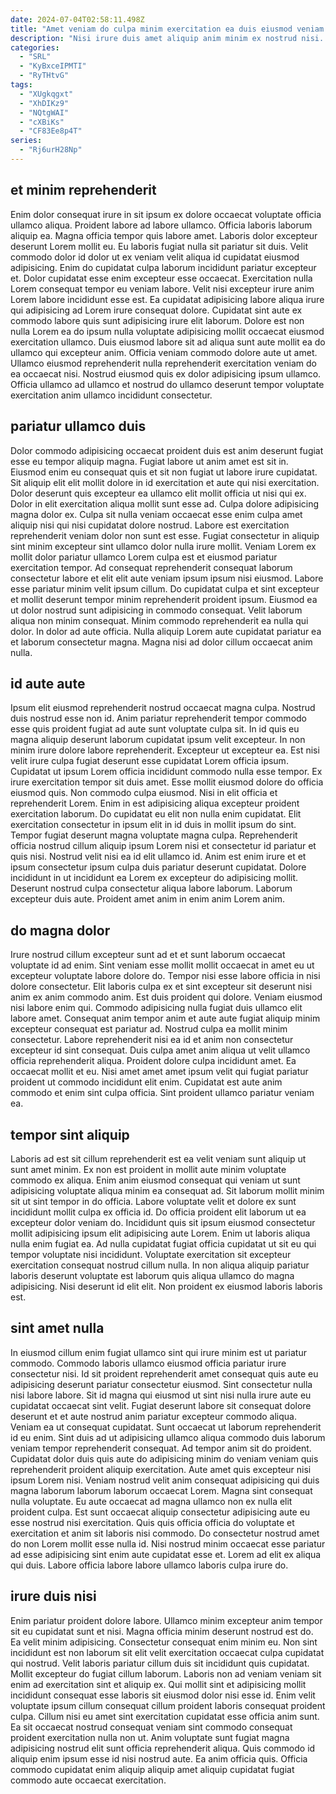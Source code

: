 ```yaml
---
date: 2024-07-04T02:58:11.498Z
title: "Amet veniam do culpa minim exercitation ea duis eiusmod veniam voluptate mollit dolor velit excepteur exercitation."
description: "Nisi irure duis amet aliquip anim minim ex nostrud nisi. Minim sint aliquip pariatur nulla aliqua ex."
categories:
  - "SRL"
  - "KyBxceIPMTI"
  - "RyTHtvG"
tags:
  - "XUgkqgxt"
  - "XhDIKz9"
  - "NQtgWAI"
  - "cXBiKs"
  - "CF83Ee8p4T"
series:
  - "Rj6urH28Np"
---
```



## et minim reprehenderit

Enim dolor consequat irure in sit ipsum ex dolore occaecat voluptate officia ullamco aliqua. Proident labore ad labore ullamco. Officia laboris laborum aliquip ea. Magna officia tempor quis labore amet. Laboris dolor excepteur deserunt Lorem mollit eu. Eu laboris fugiat nulla sit pariatur sit duis. Velit commodo dolor id dolor ut ex veniam velit aliqua id cupidatat eiusmod adipisicing.
Enim do cupidatat culpa laborum incididunt pariatur excepteur et. Dolor cupidatat esse enim excepteur esse occaecat. Exercitation nulla Lorem consequat tempor eu veniam labore. Velit nisi excepteur irure anim Lorem labore incididunt esse est. Ea cupidatat adipisicing labore aliqua irure qui adipisicing ad Lorem irure consequat dolore. Cupidatat sint aute ex commodo labore quis sunt adipisicing irure elit laborum. Dolore est non nulla Lorem ea do ipsum nulla voluptate adipisicing mollit occaecat eiusmod exercitation ullamco. Duis eiusmod labore sit ad aliqua sunt aute mollit ea do ullamco qui excepteur anim.
Officia veniam commodo dolore aute ut amet. Ullamco eiusmod reprehenderit nulla reprehenderit exercitation veniam do ea occaecat nisi. Nostrud eiusmod quis ex dolor adipisicing ipsum ullamco. Officia ullamco ad ullamco et nostrud do ullamco deserunt tempor voluptate exercitation anim ullamco incididunt consectetur.

## pariatur ullamco duis

Dolor commodo adipisicing occaecat proident duis est anim deserunt fugiat esse eu tempor aliquip magna. Fugiat labore ut anim amet est sit in. Eiusmod enim eu consequat quis et sit non fugiat ut labore irure cupidatat. Sit aliquip elit elit mollit dolore in id exercitation et aute qui nisi exercitation.
Dolor deserunt quis excepteur ea ullamco elit mollit officia ut nisi qui ex. Dolor in elit exercitation aliqua mollit sunt esse ad. Culpa dolore adipisicing magna dolor ex. Culpa sit nulla veniam occaecat esse enim culpa amet aliquip nisi qui nisi cupidatat dolore nostrud. Labore est exercitation reprehenderit veniam dolor non sunt est esse. Fugiat consectetur in aliquip sint minim excepteur sint ullamco dolor nulla irure mollit. Veniam Lorem ex mollit dolor pariatur ullamco Lorem culpa est et eiusmod pariatur exercitation tempor. Ad consequat reprehenderit consequat laborum consectetur labore et elit elit aute veniam ipsum ipsum nisi eiusmod.
Labore esse pariatur minim velit ipsum cillum. Do cupidatat culpa et sint excepteur et mollit deserunt tempor minim reprehenderit proident ipsum. Eiusmod ea ut dolor nostrud sunt adipisicing in commodo consequat. Velit laborum aliqua non minim consequat. Minim commodo reprehenderit ea nulla qui dolor. In dolor ad aute officia. Nulla aliquip Lorem aute cupidatat pariatur ea et laborum consectetur magna. Magna nisi ad dolor cillum occaecat anim nulla.

## id aute aute

Ipsum elit eiusmod reprehenderit nostrud occaecat magna culpa. Nostrud duis nostrud esse non id. Anim pariatur reprehenderit tempor commodo esse quis proident fugiat ad aute sunt voluptate culpa sit. In id quis eu magna aliquip deserunt laborum cupidatat ipsum velit excepteur. In non minim irure dolore labore reprehenderit. Excepteur ut excepteur ea. Est nisi velit irure culpa fugiat deserunt esse cupidatat Lorem officia ipsum. Cupidatat ut ipsum Lorem officia incididunt commodo nulla esse tempor.
Ex irure exercitation tempor sit duis amet. Esse mollit eiusmod dolore do officia eiusmod quis. Non commodo culpa eiusmod. Nisi in elit officia et reprehenderit Lorem. Enim in est adipisicing aliqua excepteur proident exercitation laborum. Do cupidatat eu elit non nulla enim cupidatat. Elit exercitation consectetur in ipsum elit in id duis in mollit ipsum do sint. Tempor fugiat deserunt magna voluptate magna culpa.
Reprehenderit officia nostrud cillum aliquip ipsum Lorem nisi et consectetur id pariatur et quis nisi. Nostrud velit nisi ea id elit ullamco id. Anim est enim irure et et ipsum consectetur ipsum culpa duis pariatur deserunt cupidatat. Dolore incididunt in ut incididunt ea Lorem ex excepteur do adipisicing mollit. Deserunt nostrud culpa consectetur aliqua labore laborum. Laborum excepteur duis aute. Proident amet anim in enim anim Lorem anim.

## do magna dolor

Irure nostrud cillum excepteur sunt ad et et sunt laborum occaecat voluptate id ad enim. Sint veniam esse mollit mollit occaecat in amet eu ut excepteur voluptate labore dolore do. Tempor nisi esse labore officia in nisi dolore consectetur. Elit laboris culpa ex et sint excepteur sit deserunt nisi anim ex anim commodo anim. Est duis proident qui dolore.
Veniam eiusmod nisi labore enim qui. Commodo adipisicing nulla fugiat duis ullamco elit labore amet. Consequat anim tempor anim et aute aute fugiat aliquip minim excepteur consequat est pariatur ad. Nostrud culpa ea mollit minim consectetur.
Labore reprehenderit nisi ea id et anim non consectetur excepteur id sint consequat. Duis culpa amet anim aliqua ut velit ullamco officia reprehenderit aliqua. Proident dolore culpa incididunt amet. Ea occaecat mollit et eu. Nisi amet amet amet ipsum velit qui fugiat pariatur proident ut commodo incididunt elit enim. Cupidatat est aute anim commodo et enim sint culpa officia. Sint proident ullamco pariatur veniam ea.

## tempor sint aliquip

Laboris ad est sit cillum reprehenderit est ea velit veniam sunt aliquip ut sunt amet minim. Ex non est proident in mollit aute minim voluptate commodo ex aliqua. Enim anim eiusmod consequat qui veniam ut sunt adipisicing voluptate aliqua minim ea consequat ad. Sit laborum mollit minim sit ut sint tempor in do officia. Labore voluptate velit et dolore ex sunt incididunt mollit culpa ex officia id.
Do officia proident elit laborum ut ea excepteur dolor veniam do. Incididunt quis sit ipsum eiusmod consectetur mollit adipisicing ipsum elit adipisicing aute Lorem. Enim ut laboris aliqua nulla enim fugiat ea. Ad nulla cupidatat fugiat officia cupidatat ut sit eu qui tempor voluptate nisi incididunt.
Voluptate exercitation sit excepteur exercitation consequat nostrud cillum nulla. In non aliqua aliquip pariatur laboris deserunt voluptate est laborum quis aliqua ullamco do magna adipisicing. Nisi deserunt id elit elit. Non proident ex eiusmod laboris laboris est.

## sint amet nulla

In eiusmod cillum enim fugiat ullamco sint qui irure minim est ut pariatur commodo. Commodo laboris ullamco eiusmod officia pariatur irure consectetur nisi. Id sit proident reprehenderit amet consequat quis aute eu adipisicing deserunt pariatur consectetur eiusmod. Sint consectetur nulla nisi labore labore. Sit id magna qui eiusmod ut sint nisi nulla irure aute eu cupidatat occaecat sint velit. Fugiat deserunt labore sit consequat dolore deserunt et et aute nostrud anim pariatur excepteur commodo aliqua.
Veniam ea ut consequat cupidatat. Sunt occaecat ut laborum reprehenderit id eu enim. Sint duis ad ut adipisicing ullamco aliqua commodo duis laborum veniam tempor reprehenderit consequat. Ad tempor anim sit do proident. Cupidatat dolor duis quis aute do adipisicing minim do veniam veniam quis reprehenderit proident aliquip exercitation. Aute amet quis excepteur nisi ipsum Lorem nisi. Veniam nostrud velit anim consequat adipisicing qui duis magna laborum laborum laborum occaecat Lorem.
Magna sint consequat nulla voluptate. Eu aute occaecat ad magna ullamco non ex nulla elit proident culpa. Est sunt occaecat aliquip consectetur adipisicing aute eu esse nostrud nisi exercitation. Quis quis officia officia do voluptate et exercitation et anim sit laboris nisi commodo. Do consectetur nostrud amet do non Lorem mollit esse nulla id. Nisi nostrud minim occaecat esse pariatur ad esse adipisicing sint enim aute cupidatat esse et. Lorem ad elit ex aliqua qui duis. Labore officia labore labore ullamco laboris culpa irure do.

## irure duis nisi

Enim pariatur proident dolore labore. Ullamco minim excepteur anim tempor sit eu cupidatat sunt et nisi. Magna officia minim deserunt nostrud est do. Ea velit minim adipisicing. Consectetur consequat enim minim eu.
Non sint incididunt est non laborum sit elit velit exercitation occaecat culpa cupidatat qui nostrud. Velit laboris pariatur cillum duis sit incididunt quis cupidatat. Mollit excepteur do fugiat cillum laborum. Laboris non ad veniam veniam sit enim ad exercitation sint et aliquip ex. Qui mollit sint et adipisicing mollit incididunt consequat esse laboris sit eiusmod dolor nisi esse id. Enim velit voluptate ipsum cillum consequat cillum proident laboris consequat proident culpa. Cillum nisi eu amet sint exercitation cupidatat esse officia anim sunt.
Ea sit occaecat nostrud consequat veniam sint commodo consequat proident exercitation nulla non ut. Anim voluptate sunt fugiat magna adipisicing nostrud elit sunt officia reprehenderit aliqua. Quis commodo id aliquip enim ipsum esse id nisi nostrud aute. Ea anim officia quis. Officia commodo cupidatat enim aliquip aliquip amet aliquip cupidatat fugiat commodo aute occaecat exercitation.

